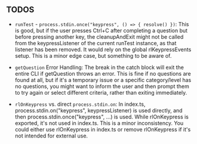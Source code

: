 ## TODOS

- `runTest` - `process.stdin.once("keypress", () => { resolve() })`: This is good, but if the user presses Ctrl+C after completing a question but
  before pressing another key, the cleanupAndExit might not be called from the keypressListener of the current runTest instance, as that listener
  has been removed. It would rely on the global rlKeypressEvents setup. This is a minor edge case, but something to be aware of.

- `getQuestion` Error Handling: The break in the catch block will exit the entire CLI if getQuestion throws an error. This is fine if no questions
  are found at all, but if it's a temporary issue or a specific category/level has no questions, you might want to inform the user and then prompt
  them to try again or select different criteria, rather than exiting immediately.

- `rlOnKeypress` vs. direct `process.stdin.on`: In index.ts, process.stdin.on("keypress", keypressListener) is used directly, and then
  process.stdin.once("keypress", ...) is used. While rlOnKeypress is exported, it's not used in index.ts. This is a minor inconsistency. You could
  either use rlOnKeypress in index.ts or remove rlOnKeypress if it's not intended for external use.
